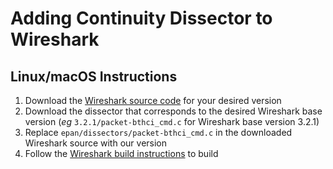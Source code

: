 # Adding Continuity Dissector to Wireshark

## Linux/macOS Instructions

1. Download the <a href="https://www.wireshark.org/download.html">Wireshark
   source code</a> for your desired version 
1. Download the dissector that corresponds to the desired Wireshark base version (<i>eg</i>
   `3.2.1/packet-bthci_cmd.c` for Wireshark base version 3.2.1) 
1. Replace `epan/dissectors/packet-bthci_cmd.c` in the downloaded Wireshark
   source with our version
1. Follow the <a href="https://www.wireshark.org/docs/wsug_html_chunked/ChBuildInstallUnixBuild.html">
Wireshark build instructions</a> to build

